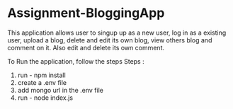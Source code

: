# Assignment-BloggingApp
This application allows user to singup up as a new user, log in as a existing user, upload a blog, delete and edit its own blog, view others blog and comment on it. Also edit and delete its own comment.

To Run the application, follow the steps
Steps : 
1. run - npm install
2. create a .env file
3. add mongo url in the .env file
4. run - node index.js
